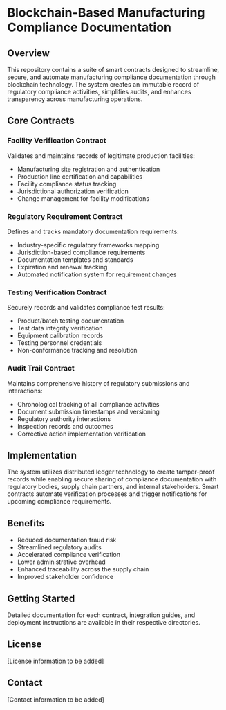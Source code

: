 # Blockchain-Based Manufacturing Compliance Documentation

## Overview

This repository contains a suite of smart contracts designed to streamline, secure, and automate manufacturing compliance documentation through blockchain technology. The system creates an immutable record of regulatory compliance activities, simplifies audits, and enhances transparency across manufacturing operations.

## Core Contracts

### Facility Verification Contract
Validates and maintains records of legitimate production facilities:
- Manufacturing site registration and authentication
- Production line certification and capabilities
- Facility compliance status tracking
- Jurisdictional authorization verification
- Change management for facility modifications

### Regulatory Requirement Contract
Defines and tracks mandatory documentation requirements:
- Industry-specific regulatory frameworks mapping
- Jurisdiction-based compliance requirements
- Documentation templates and standards
- Expiration and renewal tracking
- Automated notification system for requirement changes

### Testing Verification Contract
Securely records and validates compliance test results:
- Product/batch testing documentation
- Test data integrity verification
- Equipment calibration records
- Testing personnel credentials
- Non-conformance tracking and resolution

### Audit Trail Contract
Maintains comprehensive history of regulatory submissions and interactions:
- Chronological tracking of all compliance activities
- Document submission timestamps and versioning
- Regulatory authority interactions
- Inspection records and outcomes
- Corrective action implementation verification

## Implementation

The system utilizes distributed ledger technology to create tamper-proof records while enabling secure sharing of compliance documentation with regulatory bodies, supply chain partners, and internal stakeholders. Smart contracts automate verification processes and trigger notifications for upcoming compliance requirements.

## Benefits

- Reduced documentation fraud risk
- Streamlined regulatory audits
- Accelerated compliance verification
- Lower administrative overhead
- Enhanced traceability across the supply chain
- Improved stakeholder confidence

## Getting Started

Detailed documentation for each contract, integration guides, and deployment instructions are available in their respective directories.

## License

[License information to be added]

## Contact

[Contact information to be added]

